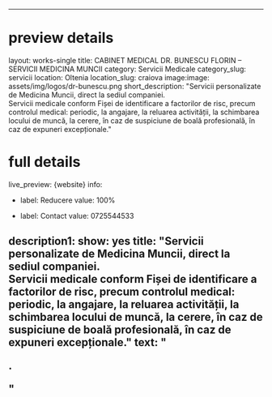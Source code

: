
---
# preview details
layout: works-single
title:  CABINET MEDICAL DR. BUNESCU FLORIN – SERVICII MEDICINA MUNCII
category: Servicii Medicale
category_slug: servicii
location: Oltenia
location_slug: craiova
image:image: assets/img/logos/dr-bunescu.png
short_description: "Servicii personalizate de Medicina Muncii, direct la sediul companiei. <br> Servicii medicale conform Fișei de identificare a factorilor de risc, precum controlul medical: periodic, la angajare, la reluarea activității, la schimbarea locului de muncă, la cerere, în caz de suspiciune de boală profesională, în caz de expuneri excepționale."

# full details
live_preview: {website}
info:
  - label: Reducere
    value: 100%

  - label: Contact
    value: 0725544533

description1:
  show: yes
  title:  "Servicii personalizate de Medicina Muncii, direct la sediul companiei. <br> Servicii medicale conform Fișei de identificare a factorilor de risc, precum controlul medical: periodic, la angajare, la reluarea activității, la schimbarea locului de muncă, la cerere, în caz de suspiciune de boală profesională, în caz de expuneri excepționale."
  text: "<p>.</p>"
---

